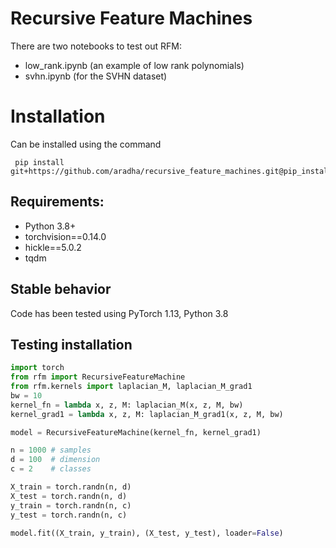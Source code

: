 # Recursive Feature Machines

There are two notebooks to test out RFM: 
- low_rank.ipynb (an example of low rank polynomials)
- svhn.ipynb (for the SVHN dataset)


# Installation

Can be installed using the command
```
 pip install git+https://github.com/aradha/recursive_feature_machines.git@pip_install
```
## Requirements:
- Python 3.8+
- torchvision==0.14.0
- hickle==5.0.2
- tqdm

## Stable behavior
Code has been tested using PyTorch 1.13, Python 3.8

## Testing installation
```python
import torch
from rfm import RecursiveFeatureMachine
from rfm.kernels import laplacian_M, laplacian_M_grad1
bw = 10
kernel_fn = lambda x, z, M: laplacian_M(x, z, M, bw)
kernel_grad1 = lambda x, z, M: laplacian_M_grad1(x, z, M, bw)

model = RecursiveFeatureMachine(kernel_fn, kernel_grad1)

n = 1000 # samples
d = 100  # dimension
c = 2    # classes

X_train = torch.randn(n, d)
X_test = torch.randn(n, d)
y_train = torch.randn(n, c)
y_test = torch.randn(n, c)

model.fit((X_train, y_train), (X_test, y_test), loader=False)
```
